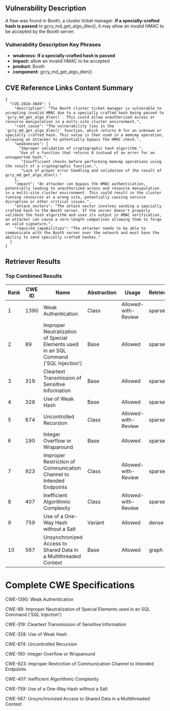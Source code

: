 ## Vulnerability Description
A flaw was found in Booth, a cluster ticket manager. **If a specially-crafted hash is passed** to gcry_md_get_algo_dlen(), it may allow an invalid HMAC to be accepted by the Booth server.

### Vulnerability Description Key Phrases
- **weakness:** **If a specially-crafted hash is passed**
- **impact:** allow an invalid HMAC to be accepted
- **product:** Booth
- **component:** gcry_md_get_algo_dlen()

## CVE Reference Links Content Summary
```
{
  "CVE-2024-3049": {
    "description": "The Booth cluster ticket manager is vulnerable to accepting invalid HMAC due to a specially crafted hash being passed to `gcry_md_get_algo_dlen()`. This could allow unauthorized access or resource manipulation in a multi-site cluster environment.",
    "root_cause": "The vulnerability lies in the `gcry_md_get_algo_dlen()` function, which returns 0 for an unknown or specially crafted hash. This value is then used in a memcmp operation, allowing an attacker to potentially bypass the HMAC check.",
    "weaknesses": [
      "Improper validation of cryptographic hash algorithm.",
      "Use of a function that returns 0 instead of an error for an unsupported hash.",
       "Insufficient checks before performing memcmp operations using the result of a cryptographic function.",
       "Lack of proper error handling and validation of the result of gcry_md_get_algo_dlen()."
    ],
    "impact": "An attacker can bypass the HMAC authentication, potentially leading to unauthorized access and resource manipulation in a multi-site cluster environment. This could result in the cluster running resources at a wrong site, potentially causing service disruption or other critical issues.",
    "attack_vectors": "The attack vector involves sending a specially crafted hash to the Booth server. If the server doesn't properly validate the hash algorithm and uses its output in HMAC verification, an attacker can cause a zero-length comparison allowing them to forge an valid signature.",
    "required_capabilities": "The attacker needs to be able to communicate with the Booth server over the network and must have the ability to send specially crafted hashes."
  }
}
```

## Retriever Results

### Top Combined Results

| Rank | CWE ID | Name | Abstraction | Usage  | Retrievers | Individual Scores |
|------|--------|------|-------------|-------|------------|-------------------|
| 1 | 1390 | Weak Authentication | Class | Allowed-with-Review | sparse | 0.239 |
| 2 | 89 | Improper Neutralization of Special Elements used in an SQL Command ('SQL Injection') | Base | Allowed | sparse | 0.227 |
| 3 | 319 | Cleartext Transmission of Sensitive Information | Base | Allowed | sparse | 0.222 |
| 4 | 328 | Use of Weak Hash | Base | Allowed | sparse | 0.222 |
| 5 | 674 | Uncontrolled Recursion | Class | Allowed-with-Review | sparse | 0.221 |
| 6 | 190 | Integer Overflow or Wraparound | Base | Allowed | sparse | 0.218 |
| 7 | 923 | Improper Restriction of Communication Channel to Intended Endpoints | Class | Allowed-with-Review | sparse | 0.218 |
| 8 | 407 | Inefficient Algorithmic Complexity | Class | Allowed-with-Review | sparse | 0.217 |
| 9 | 759 | Use of a One-Way Hash without a Salt | Variant | Allowed | dense | 0.525 |
| 10 | 567 | Unsynchronized Access to Shared Data in a Multithreaded Context | Base | Allowed | graph | 0.002 |



# Complete CWE Specifications

CWE-1390: Weak Authentication

CWE-89: Improper Neutralization of Special Elements used in an SQL Command ('SQL Injection')

CWE-319: Cleartext Transmission of Sensitive Information

CWE-328: Use of Weak Hash

CWE-674: Uncontrolled Recursion

CWE-190: Integer Overflow or Wraparound

CWE-923: Improper Restriction of Communication Channel to Intended Endpoints

CWE-407: Inefficient Algorithmic Complexity

CWE-759: Use of a One-Way Hash without a Salt

CWE-567: Unsynchronized Access to Shared Data in a Multithreaded Context